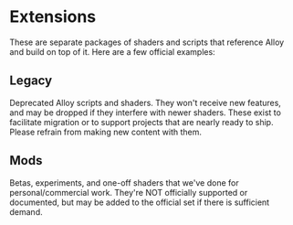 # Extensions 
These are separate packages of shaders and scripts that reference Alloy and build on top of it. Here are a few official examples:

## Legacy
Deprecated Alloy scripts and shaders. They won't receive new features, and may be dropped if they interfere with newer shaders. These exist to facilitate migration or to support projects that are nearly ready to ship. Please refrain from making new content with them.

## Mods
Betas, experiments, and one-off shaders that we've done for personal/commercial work. They're NOT officially supported or documented, but may be added to the official set if there is sufficient demand.
